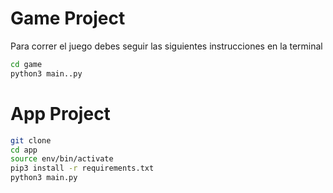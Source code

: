 # Game Project

Para correr el juego debes seguir las siguientes instrucciones en la terminal
```sh
cd game 
python3 main..py
```


# App Project


```sh
git clone 
cd app
source env/bin/activate
pip3 install -r requirements.txt
python3 main.py

```